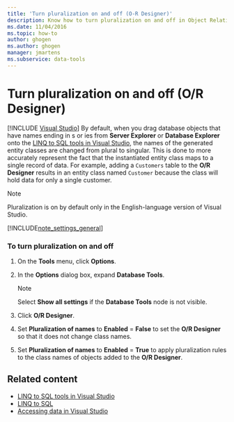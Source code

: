 ```yaml
---
title: 'Turn pluralization on and off (O-R Designer)'
description: Know how to turn pluralization on and off in Object Relational Designer (O/R Designer). The default setting converts plural names to singular.
ms.date: 11/04/2016
ms.topic: how-to
author: ghogen
ms.author: ghogen
manager: jmartens
ms.subservice: data-tools
---
```

# Turn pluralization on and off (O/R Designer)

 [!INCLUDE [Visual Studio](~/includes/applies-to-version/vs-windows-only.md)]
By default, when you drag database objects that have names ending in s or ies from **Server Explorer** or **Database Explorer** onto the [LINQ to SQL tools in Visual Studio](../data-tools/linq-to-sql-tools-in-visual-studio2.md), the names of the generated entity classes are changed from plural to singular. This is done to more accurately represent the fact that the instantiated entity class maps to a single record of data. For example, adding a `Customers` table to the **O/R Designer** results in an entity class named `Customer` because the class will hold data for only a single customer.

> [!NOTE]
> Pluralization is on by default only in the English-language version of Visual Studio.

[!INCLUDE[note_settings_general](../data-tools/includes/note_settings_general_md.md)]

### To turn pluralization on and off

1. On the **Tools** menu, click **Options**.

2. In the **Options** dialog box, expand **Database Tools**.

    > [!NOTE]
    > Select **Show all settings** if the **Database Tools** node is not visible.

3. Click **O/R Designer**.

4. Set **Pluralization of names** to **Enabled** = **False** to set the **O/R Designer** so that it does not change class names.

5. Set **Pluralization of names** to **Enabled** = **True** to apply pluralization rules to the class names of objects added to the **O/R Designer**.

## Related content

- [LINQ to SQL tools in Visual Studio](../data-tools/linq-to-sql-tools-in-visual-studio2.md)
- [LINQ to SQL](/dotnet/framework/data/adonet/sql/linq/index)
- [Accessing data in Visual Studio](../data-tools/accessing-data-in-visual-studio.md)
